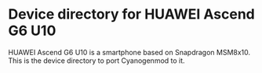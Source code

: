 # Device directory for HUAWEI Ascend G6 U10

HUAWEI Ascend G6 U10 is a smartphone based on Snapdragon MSM8x10.
This is the device directory to port Cyanogenmod to it.
